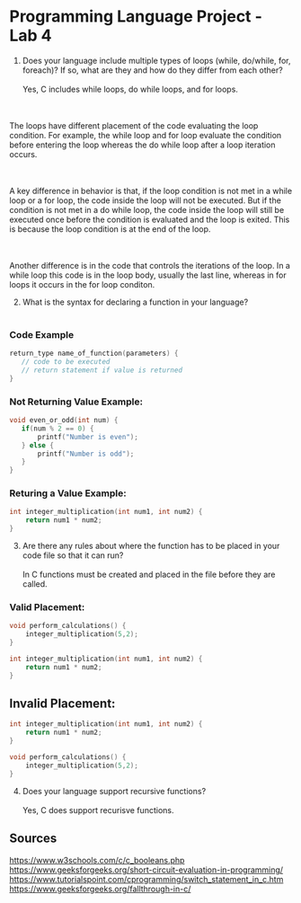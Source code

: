 # Programming Language Project - Lab 4

1) Does your language include multiple types of loops (while, do/while, for, foreach)? If
so, what are they and how do they differ from each other? 
<br><br>Yes, C includes while loops, do while loops, and for loops. 

<br><br>The loops have different placement of the code evaluating the loop condition. For example, the while loop and for loop evaluate the condition before entering the loop whereas the do while loop after a loop iteration occurs. 

<br><br>A key difference in behavior is that, if the loop condition is not met in a while loop or a for loop, the code inside the loop will not be executed. But if the condition is not met in a do while loop, the code inside the loop will still be executed once before the condition is evaluated and the loop is exited. This is because the loop condition is at the end of the loop. 

<br><br>Another difference is in the code that controls the iterations of the loop. In a while loop this code is in the loop body, usually the last line, whereas in for loops it occurs in the for loop conditon.

2) What is the syntax for declaring a function in your language?
<br><br>

### Code Example
 ```c
return_type name_of_function(parameters) {
    // code to be executed
    // return statement if value is returned
}
```

### Not Returning Value Example: 

 ```c
void even_or_odd(int num) {
    if(num % 2 == 0) {
        printf("Number is even");
    } else {
        printf("Number is odd");
    }
}
```

### Returing a Value Example:

```c
int integer_multiplication(int num1, int num2) {
    return num1 * num2;
}
```

3) Are there any rules about where the function has to be placed in your code file so that
it can run?
<br><br> In C functions must be created and placed in the file before they are called.

### Valid Placement:

```c
void perform_calculations() {
    integer_multiplication(5,2);
}

int integer_multiplication(int num1, int num2) {
    return num1 * num2;
}
```

## Invalid Placement:

```c
int integer_multiplication(int num1, int num2) {
    return num1 * num2;
}

void perform_calculations() {
    integer_multiplication(5,2);
}
```

4) Does your language support recursive functions? 
<br><br> Yes, C does support recurisve functions.

## Sources
https://www.w3schools.com/c/c_booleans.php
https://www.geeksforgeeks.org/short-circuit-evaluation-in-programming/
https://www.tutorialspoint.com/cprogramming/switch_statement_in_c.htm
https://www.geeksforgeeks.org/fallthrough-in-c/